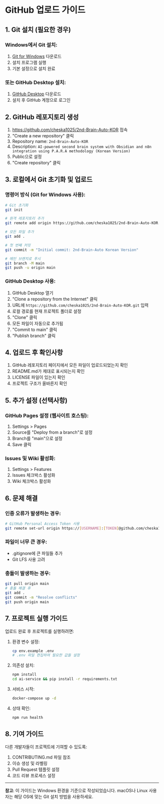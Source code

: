 # GitHub 업로드 가이드

## 1. Git 설치 (필요한 경우)

### Windows에서 Git 설치:
1. [Git for Windows](https://git-scm.com/download/win) 다운로드
2. 설치 프로그램 실행
3. 기본 설정으로 설치 완료

### 또는 GitHub Desktop 설치:
1. [GitHub Desktop](https://desktop.github.com/) 다운로드
2. 설치 후 GitHub 계정으로 로그인

## 2. GitHub 레포지토리 생성

1. https://github.com/cheska1025/2nd-Brain-Auto-KOR 접속
2. "Create a new repository" 클릭
3. Repository name: `2nd-Brain-Auto-KOR`
4. Description: `AI-powered second brain system with Obsidian and n8n integration using P.A.R.A methodology (Korean Version)`
5. Public으로 설정
6. "Create repository" 클릭

## 3. 로컬에서 Git 초기화 및 업로드

### 명령어 방식 (Git for Windows 사용):

```bash
# Git 초기화
git init

# 원격 레포지토리 추가
git remote add origin https://github.com/cheska1025/2nd-Brain-Auto-KOR.git

# 모든 파일 추가
git add .

# 첫 번째 커밋
git commit -m "Initial commit: 2nd-Brain-Auto Korean Version"

# 메인 브랜치로 푸시
git branch -M main
git push -u origin main
```

### GitHub Desktop 사용:

1. GitHub Desktop 열기
2. "Clone a repository from the Internet" 클릭
3. URL에 `https://github.com/cheska1025/2nd-Brain-Auto-KOR.git` 입력
4. 로컬 경로를 현재 프로젝트 폴더로 설정
5. "Clone" 클릭
6. 모든 파일이 자동으로 추가됨
7. "Commit to main" 클릭
8. "Publish branch" 클릭

## 4. 업로드 후 확인사항

1. GitHub 레포지토리 페이지에서 모든 파일이 업로드되었는지 확인
2. README.md가 제대로 표시되는지 확인
3. LICENSE 파일이 있는지 확인
4. 프로젝트 구조가 올바른지 확인

## 5. 추가 설정 (선택사항)

### GitHub Pages 설정 (웹사이트 호스팅):
1. Settings > Pages
2. Source를 "Deploy from a branch"로 설정
3. Branch를 "main"으로 설정
4. Save 클릭

### Issues 및 Wiki 활성화:
1. Settings > Features
2. Issues 체크박스 활성화
3. Wiki 체크박스 활성화

## 6. 문제 해결

### 인증 오류가 발생하는 경우:
```bash
# GitHub Personal Access Token 사용
git remote set-url origin https://[USERNAME]:[TOKEN]@github.com/cheska1025/2nd-Brain-Auto-KOR.git
```

### 파일이 너무 큰 경우:
- .gitignore에 큰 파일들 추가
- Git LFS 사용 고려

### 충돌이 발생하는 경우:
```bash
git pull origin main
# 충돌 해결 후
git add .
git commit -m "Resolve conflicts"
git push origin main
```

## 7. 프로젝트 실행 가이드

업로드 완료 후 프로젝트를 실행하려면:

1. 환경 변수 설정:
   ```bash
   cp env.example .env
   # .env 파일 편집하여 필요한 값들 설정
   ```

2. 의존성 설치:
   ```bash
   npm install
   cd ai-service && pip install -r requirements.txt
   ```

3. 서비스 시작:
   ```bash
   docker-compose up -d
   ```

4. 상태 확인:
   ```bash
   npm run health
   ```

## 8. 기여 가이드

다른 개발자들이 프로젝트에 기여할 수 있도록:

1. CONTRIBUTING.md 파일 참조
2. 이슈 생성 및 라벨링
3. Pull Request 템플릿 설정
4. 코드 리뷰 프로세스 설정

---

**참고**: 이 가이드는 Windows 환경을 기준으로 작성되었습니다. macOS나 Linux 사용자는 해당 OS에 맞는 Git 설치 방법을 사용하세요.
